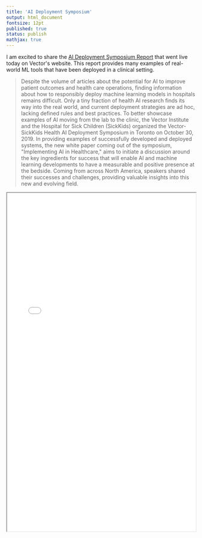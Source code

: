 ```yaml
---
title: 'AI Deployment Symposium'
output: html_document
fontsize: 12pt
published: true
status: publish
mathjax: true
---
```


I am excited to share the [AI Deployment Symposium Report](https://vectorinstitute.ai/2020/03/24/implementing-ai-in-healthcare-new-white-paper-offers-insights-for-deploying-ai-enabled-healthcare-tools/) that went live today on Vector's website. This report provides many examples of real-world ML tools that have been deployed in a clinical setting. 

> Despite the volume of articles about the potential for AI to improve patient outcomes and health care operations, finding information about how to responsibly deploy machine learning models in hospitals remains difficult. Only a tiny fraction of health AI research finds its way into the real world, and current deployment strategies are ad hoc, lacking defined rules and best practices. To better showcase examples of AI moving from the lab to the clinic, the Vector Institute and the Hospital for Sick Children (SickKids) organized the Vector-SickKids Health AI Deployment Symposium in Toronto on October 30, 2019. In providing examples of successfully developed and deployed systems, the new white paper coming out of the symposium, "Implementing AI in Healthcare," aims to initiate a discussion around the key ingredients for success that will enable AI and machine learning developments to have a measurable and positive presence at the bedside. Coming from across North America, speakers shared their successes and challenges, providing valuable insights into this new and evolving field.

<iframe id="iframepdf" width="100%" height="900" src="/figures/implementing-ai-in-healthcare.pdf"></iframe>




